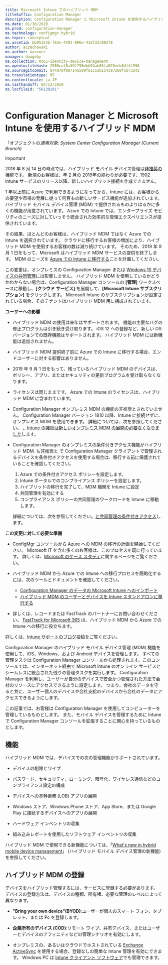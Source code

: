 ```yaml
---
title: Microsoft Intune でのハイブリッド MDM
titleSuffix: Configuration Manager
description: Configuration Manager と Microsoft Intune を使用するハイブリッド モバイル デバイス管理 (MDM) について説明します。
ms.date: 01/30/2019
ms.prod: configuration-manager
ms.technology: configmgr-hybrid
ms.topic: conceptual
ms.assetid: bb95154b-f63e-4491-896e-41d732c802f8
author: aczechowski
ms.author: aaroncz
manager: dougeby
ms.collection: M365-identity-device-management
ms.openlocfilehash: 2980cef8a39f790dbb94ab85fa025eeb04f4f996
ms.sourcegitcommit: 874d78f08714a509f61c52b154387268f5b73242
ms.translationtype: MT
ms.contentlocale: ja-JP
ms.lasthandoff: 02/12/2019
ms.locfileid: "56139291"
---
```

# <a name="hybrid-mdm-with-configuration-manager-and-microsoft-intune"></a>Configuration Manager と Microsoft Intune を使用するハイブリッド MDM

「オブジェクトの*適用対象: System Center Configuration Manager (Current Branch)*

> [!Important]  
> 2018 年 8 月 14 日の時点では、ハイブリッド モバイル デバイス管理は[非推奨の機能](/sccm/core/plan-design/changes/deprecated/removed-and-deprecated-cmfeatures)です。 新規のお客様は、年 2 月の 2019年の終わりが必要です、1902 Intune サービスのリリース以降、新しいハイブリッド接続を作成できません。 
> <!--Intune feature 2683117-->  
> 1 年以上前に Azure で利用できるようになってから、Intune には、お客様からの要望や市場の発展に従って何百もの新しいサービス機能が追加されています。 ハイブリッド モバイル デバイス管理 (MDM) で提供されるものよりはるかに多くの機能が用意されています。 Azure での Intune では、エンタープライズ モビリティのニーズに対していっそう統合された効率的な管理エクスペリエンスが提供されています。
> 
> その結果、ほとんどのお客様は、ハイブリッド MDM ではなく Azure での Intune を選択されています。 クラウドに移行するお客様の増加により、ハイブリッド MDM を使用するお客様の数は減り続けています。 そのため、2019 年 9 月 1 日をもって、Microsoft はハイブリッド MDM サービスの提供を終了します。 MDM のニーズを [Azure での Intune に移行する](/sccm/mdm/deploy-use/migrate-hybridmdm-to-intunesa)ことを計画してください。 
> 
> この変更は、オンプレミスの Configuration Manager または [Windows 10 デバイスの共同管理](/sccm/comanage/overview)には影響しません。 ハイブリッド MDM を使用しているかどうかわからない場合は、Configuration Manager コンソールの **[管理]** ワークスペースに移動し、**[クラウド サービス]** を展開して、**[Microsoft Intune サブスクリプション]** をクリックします。 Microsoft Intune のサブスクリプションが設定されている場合、そのテナントはハイブリッド MDM 用に構成されています。
> 
> **ユーザーへの影響**
> 
> - ハイブリッド MDM の使用は来年はサポートされます。 機能の主要なバグの修正プログラムは引き続き受け取ります。 iOS 12 への登録など、新しい OS バージョンでの既存機能はサポートされます。 ハイブリッド MDM には新機能は追加されません。  
> 
> - ハイブリッド MDM 提供終了前に Azure での Intune に移行する場合、エンドユーザーに対する影響はありません。  
> 
> - 2019 年 9 月 1 日をもって、残っているハイブリッド MDM のデバイスは、ポリシー、アプリ、またはセキュリティの更新プログラムを受け取らなくなります。  
> 
> - ライセンスは同じままです。 Azure での Intune のライセンスは、ハイブリッド MDM に含まれています。  
> 
> - Configuration Manager オンプレミス MDM の機能の非推奨とされていません。 Configuration Manager バージョン 1810 以降、Intune に接続せずに、オンプレミス MDM を使用できます。 詳細については、次を参照してください。 [、Intune の接続は新しいオンプレミス MDM の展開の必要なくなりました](/sccm/core/plan-design/changes/whats-new-in-version-1810#bkmk_opmdm)します。 
> 
> - Configuration Manager のオンプレミスの条件付きアクセス機能がハイブリッド MDM. も非推奨と で Configuration Manager クライアントで管理されるデバイスを条件付きアクセスを使用する場合は、移行する前に保護されていることを確認してください。 
>     1. Azure での条件付きアクセス ポリシーを設定します。
>     2. Intune ポータルでのコンプライアンス ポリシーを設定します。 
>     3. ハイブリッドの移行を完了して、MDM 機関を Intune に設定
>     4. 共同管理を有効にする
>     5. コンプライアンス ポリシーの共同管理のワークロードを Intune に移動します。 
>
>     詳細については、次を参照してください。[と共同管理の条件付きアクセス](https://docs.microsoft.com/sccm/comanage/quickstart-conditional-access)します。 
> 
> **この変更に対して必要な準備**
> 
> - ConfigMgr コンソールから Azure への MDM の移行の計画を開始してください。 Microsoft IT を含む多くのお客様は、このプロセスを既に行っています。 詳しくは、[Microsoft のケース スタディ](https://aka.ms/Intune_MSFT)に関するページをご覧ください。  
> 
> - ハイブリッド MDM から Azure での Intune への移行プロセスを簡略化するには、次のツールとドキュメントを確認してください。  
>     - [Configuration Manager のデータの Microsoft Intune へのインポート](/sccm/mdm/deploy-use/migrate-import-data)  
>     - [ハイブリッド MDM のユーザーとデバイスを Intune スタンドアロンに移行する](/sccm/mdm/deploy-use/migrate-hybridmdm-to-intunesa)  
> 
> - 詳しくは、レコードまたは FastTrack のパートナーにお問い合わせください。 [FastTrack for Microsoft 365](https://aka.ms/hybrid_fasttrack) は、ハイブリッド MDM から Azure での Intune への移行に役立ちます。 
> 
> 詳しくは、[Intune サポートのブログ投稿](https://aka.ms/hybrid_notification)をご覧ください。



Configuration Manager のハイブリッド モバイル デバイス管理 (MDM) 機能を使用して、iOS、Windows、および Android デバイスを管理します。 すべての管理タスクは Configuration Manager コンソールから処理されます。このコンソールでは、インターネット経由で Microsoft Intune のオンライン サービスとシームレスに統合された残りの管理タスクを実行します。 Configuration Manager を利用し、ユーザーが自分のデバイスで安全かつ管理された方法で会社のリソースにアクセスできるように設定します。 つまり、会社のデータを守ると共に、ユーザー個人のデバイスや会社支給のデバイスから会社のデータにアクセスできるようにします。 

この記事では、お客様は Configuration Manager を使用してコンピューターを管理しているものとします。 また、モバイル デバイスを管理するために Intune で Configuration Manager コンソールを拡張することに関心を持っているものとします。 



## <a name="capabilities"></a>機能

ハイブリッド MDM では、デバイスでの次の管理機能がサポートされています。

-   デバイスの削除とワイプ  

-   パスワード、セキュリティ、ローミング、暗号化、ワイヤレス通信などのコンプライアンス設定の構成  

-   デバイスへの基幹業務 (LOB) アプリの展開  

-   Windows ストア、Windows Phone ストア、App Store、または Google Play に接続するデバイスへのアプリの展開  

-   ハードウェア インベントリの収集  

-   組み込みレポートを使用したソフトウェア インベントリの収集  

ハイブリッド MDM で使用できる新機能については、「[What's new in hybrid mobile device management](/sccm/mdm/understand/whats-new-in-hybrid-mobile-device-management)」 (ハイブリッド モバイル デバイス管理の新機能) を参照してください。



## <a name="hybrid-mdm-enrollment"></a>ハイブリッド MDM の登録

デバイスをハイブリッド管理するには、サービスに登録する必要があります。 デバイスの登録方法は、デバイスの種類、所有権、必要な管理のレベルによって異なります。

- **"Bring your own device"(BYOD)**:ユーザーが個人のスマート フォン、タブレット、または Pc を登録します。  

- **企業所有のデバイス (COD)**:リモート ワイプ、共有デバイス、またはユーザーとデバイスのアフィニティなどの管理シナリオを有効にします。  

- オンプレミスの、あるいはクラウドでホストされている [Exchange ActiveSync](/sccm/mdm/plan-design/device-enrollment-methods#mobile-device-management-with-exchange-activesync-and-configuration-manager) を使用する場合、登録なしの簡単な Intune 管理を有効にできます。 Windows PC は [Intune クライアント ソフトウェア](/intune/deploy-use/manage-windows-pcs-with-microsoft-intune)でも管理できます。
